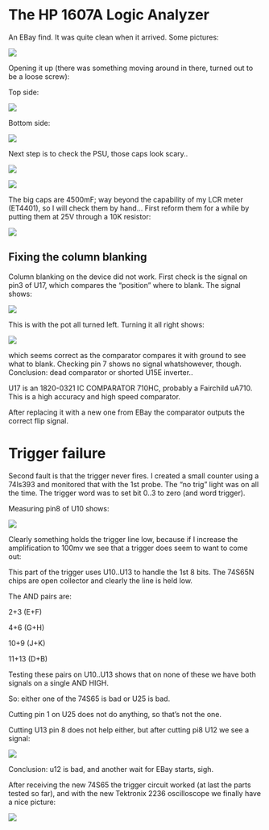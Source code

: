 # The HP 1607A Logic Analyzer

An EBay find. It was quite clean when it arrived. Some pictures:

![](./attachments/image-20220901-173401.png)

Opening it up (there was something moving around in there, turned out to be a loose screw):

Top side:

![](./attachments/image-20220901-173451.png)

Bottom side:

![](./attachments/image-20220901-173520.png)

Next step is to check the PSU, those caps look scary..

![](./attachments/image-20220901-182354.png)

![](./attachments/image-20220901-182509.png)

The big caps are 4500mF; way beyond the capability of my LCR meter (ET4401), so I will check them by hand… First reform them for a while by putting them at 25V through a 10K resistor:

![](./attachments/image-20220901-182525.png)

## Fixing the column blanking

Column blanking on the device did not work. First check is the signal on pin3 of U17, which compares the “position” where to blank. The signal shows:

![](./attachments/image-20221103-215403.png)

This is with the pot all turned left. Turning it all right shows:

![](./attachments/image-20221103-215522.png)

which seems correct as the comparator compares it with ground to see what to blank. Checking pin 7 shows no signal whatshowever, though. Conclusion: dead comparator or shorted U15E inverter..

U17 is an 1820-0321 IC COMPARATOR 710HC, probably a Fairchild uA710. This is a high accuracy and high speed comparator.

After replacing it with a new one from EBay the comparator outputs the correct flip signal.

# Trigger failure

Second fault is that the trigger never fires. I created a small counter using a 74ls393 and monitored that with the 1st probe. The “no trig” light was on all the time. The trigger word was to set bit 0..3 to zero (and word trigger).

Measuring pin8 of U10 shows:

![](./attachments/image-20221105-221722.png)

Clearly something holds the trigger line low, because if I increase the amplification to 100mv we see that a trigger does seem to want to come out:

This part of the trigger uses U10..U13 to handle the 1st 8 bits. The 74S65N chips are open collector and clearly the line is held low.

The AND pairs are:

2+3 (E+F)

4+6 (G+H)

10+9 (J+K)

11+13 (D+B)

Testing these pairs on U10..U13 shows that on none of these we have both signals on a single AND HIGH.

So: either one of the 74S65 is bad or U25 is bad.

Cutting pin 1 on U25 does not do anything, so that’s not the one.

Cutting U13 pin 8 does not help either, but after cutting pi8 U12 we see a signal:

![](./attachments/image-20221105-221354.png)

Conclusion: u12 is bad, and another wait for EBay starts, sigh.

After receiving the new 74S65 the trigger circuit worked (at last the parts tested so far), and with the new Tektronix 2236 oscilloscope we finally have a nice picture:

![](./attachments/image-20221207-201635.png)
